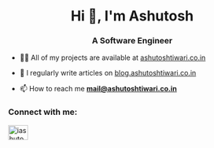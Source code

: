 <h1 align="center">Hi 👋, I'm Ashutosh</h1>
<h3 align="center">A Software Engineer</h3>

- 👨‍💻 All of my projects are available at [ashutoshtiwari.co.in](https://ashutoshtiwari.co.in)

- 📝 I regularly write articles on [blog.ashutoshtiwari.co.in](https://blog.ashutoshtiwari.co.in)

- 📫 How to reach me **mail@ashutoshtiwari.co.in**


<h3 align="left">Connect with me:</h3>
<p align="left">
<a href="https://linkedin.com/in/iashutoshtiwari" target="blank"><img align="center" src="https://raw.githubusercontent.com/rahuldkjain/github-profile-readme-generator/master/src/images/icons/Social/linked-in-alt.svg" alt="iashutoshtiwari" height="30" width="40" /></a>
</p>

